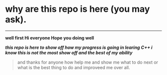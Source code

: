 # why are this repo is here (you may ask).
---
__well first Hi everyone Hope you doing well__

___this repo is here to show off how my progress is going in learing C++ i know this is not the most show off and the best of my ability___

> and thanks for anyone how help me and show me what to do next or what is the best thing to do and improveed me over all.
